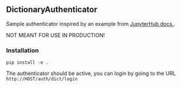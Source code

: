 ## DictionaryAuthenticator

Sample authenticator inspired by an example from [JupyterHub docs.](https://jupyterhub.readthedocs.io/en/stable/reference/authenticators.html#authenticator-authenticate-method).

NOT MEANT FOR USE IN PRODUCTION!

### Installation

```
pip install -e .
```

The authenticator should be active, you can login by going to the URL `http://HOST/auth/dict/login`
